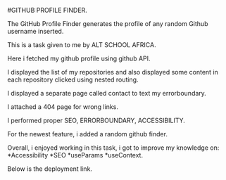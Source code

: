 #GITHUB PROFILE FINDER.

The GitHub Profile Finder generates the profile of any random Github username inserted.

This is a task given to me by ALT SCHOOL AFRICA.

Here i fetched my github profile using github API.

I displayed the list of my repositories and also displayed some content in each repository clicked using nested routing.

I displayed a separate page called contact to text my errorboundary.

I attached a 404 page for wrong links.

I performed proper SEO, ERRORBOUNDARY, ACCESSIBILITY.

For the newest feature, i added a random github finder.

Overall, i enjoyed working in this task, i got to improve my knowledge on: *Accessibility *SEO *useParams *useContext.

Below is the deployment link.
